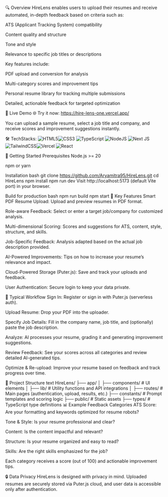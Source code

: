 🔍 Overview
HireLens enables users to upload their resumes and receive automated, in-depth feedback based on criteria such as:

ATS (Applicant Tracking System) compatibility

Content quality and structure

Tone and style

Relevance to specific job titles or descriptions

Key features include:

PDF upload and conversion for analysis

Multi-category scores and improvement tips

Personal resume library for tracking multiple submissions

Detailed, actionable feedback for targeted optimization

🧪 Live Demo
🌐 Try it now: https://hire-lens-one.vercel.app/

You can upload a sample resume, select a job title and company, and receive scores and improvement suggestions instantly.

🛠️ TechStacks:
![HTML5](https://img.shields.io/badge/html5-%23E34F26.svg?style=for-the-badge&logo=html5&logoColor=white)![CSS3](https://img.shields.io/badge/css3-%231572B6.svg?style=for-the-badge&logo=css3&logoColor=white) ![TypeScript](https://img.shields.io/badge/typescript-%23007ACC.svg?style=for-the-badge&logo=typescript&logoColor=white) ![NodeJS](https://img.shields.io/badge/node.js-6DA55F?style=for-the-badge&logo=node.js&logoColor=white) 
![Next JS](https://img.shields.io/badge/Next-black?style=for-the-badge&logo=next.js&logoColor=white) ![TailwindCSS](https://img.shields.io/badge/tailwindcss-%2338B2AC.svg?style=for-the-badge&logo=tailwind-css&logoColor=white)![Vercel](https://img.shields.io/badge/vercel-%23000000.svg?style=for-the-badge&logo=vercel&logoColor=white) ![React](https://img.shields.io/badge/react-%2320232a.svg?style=for-the-badge&logo=react&logoColor=%2361DAFB)


🚀 Getting Started
Prerequisites
Node.js >= 20

npm or yarn

Installation
bash
git clone https://github.com/Aryamitra95/HireLens.git
cd HireLens
npm install
npm run dev
Visit http://localhost:5173 (default Vite port) in your browser.

Build for production
bash
npm run build
npm start
🧩 Key Features
Smart PDF Resume Upload: Upload and preview resumes in PDF format.

Role-aware Feedback: Select or enter a target job/company for customized analysis.

Multi-dimensional Scoring: Scores and suggestions for ATS, content, style, structure, and skills.

Job-Specific Feedback: Analysis adapted based on the actual job description provided.

AI-Powered Improvements: Tips on how to increase your resume’s relevance and impact.

Cloud-Powered Storage (Puter.js): Save and track your uploads and feedback.

User Authentication: Secure login to keep your data private.

💼 Typical Workflow
Sign In: Register or sign in with Puter.js (serverless auth).

Upload Resume: Drop your PDF into the uploader.

Specify Job Details: Fill in the company name, job title, and (optionally) paste the job description.

Analyze: AI processes your resume, grading it and generating improvement suggestions.

Review Feedback: See your scores across all categories and review detailed AI-generated tips.

Optimize & Re-upload: Improve your resume based on feedback and track progress over time.

📁 Project Structure
text
HireLens/
├── app/
│   ├── components/      # UI elements
│   ├── lib/             # Utility functions and API integrations
│   ├── routes/          # Main pages (authentication, upload, results, etc.)
├── constants/           # Prompt templates and scoring logic
├── public/              # Static assets
├── types/               # TypeScript type definitions
📊 Example Feedback Categories
ATS Score: Are your formatting and keywords optimized for resume robots?

Tone & Style: Is your resume professional and clear?

Content: Is the content impactful and relevant?

Structure: Is your resume organized and easy to read?

Skills: Are the right skills emphasized for the job?

Each category receives a score (out of 100) and actionable improvement tips.

🔒 Data Privacy
HireLens is designed with privacy in mind. Uploaded resumes are securely stored via Puter.js cloud, and user data is accessible only after authentication.


